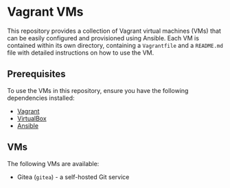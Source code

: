 # Vagrant VMs

This repository provides a collection of Vagrant virtual machines (VMs) that can be easily configured and provisioned
using Ansible. Each VM is contained within its own directory, containing a `Vagrantfile` and a `README.md` file with
detailed instructions on how to use the VM.

## Prerequisites

To use the VMs in this repository, ensure you have the following dependencies installed:

* [Vagrant](https://www.vagrantup.com/)
* [VirtualBox](https://www.virtualbox.org/)
* [Ansible](https://www.ansible.com/)

## VMs

The following VMs are available:

* Gitea (`gitea`) - a self-hosted Git service
